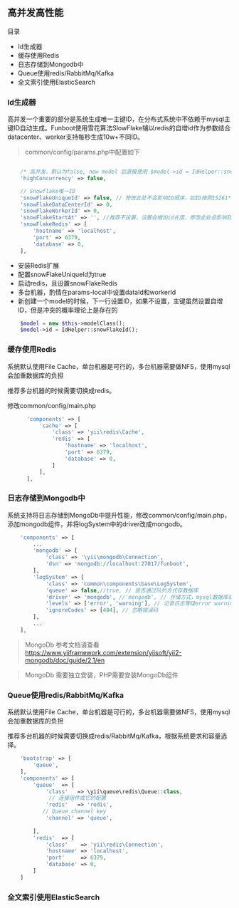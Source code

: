 高并发高性能
-----------

目录

- Id生成器
- 缓存使用Redis
- 日志存储到Mongodb中
- Queue使用redis/RabbitMq/Kafka
- 全文索引使用ElasticSearch


### Id生成器

高并发一个重要的部分是系统生成唯一主键ID，在分布式系统中不依赖于mysql主键ID自动生成。Funboot使用雪花算法SlowFlake辅以redis的自增id作为参数结合datacenter、worker支持每秒生成10w+不同ID。

> common/config/params.php中配置如下

```php

    /* 高并发，默认为false, new model 后直接使用 $model->id = IdHelper::snowFlakeId(); */
    'highConcurrency' => false,

    // Snowflake唯一ID
    'snowFlakeUniqueId' => false, // 修改此处不会影响ID顺序，如ID按照15261***开头，修改还是15261***开头，并且按照先后顺序
    'snowFlakeDataCenterId' => 0,
    'snowFlakeWorkerId' => 0,
    'snowFlakeStartAt' => '', //推荐不设置，设置会增加id长度，修改此处会影响ID顺序
    'snowFlakeRedis' => [
        'hostname' => 'localhost',
        'port' => 6379,
        'database' => 0,
    ],
```

- 安装Redis扩展
- 配置snowFlakeUniqueId为true
- 启动redis，且设置snowFlakeRedis
- 多台机器，酌情在params-local中设置dataId和workerId
- 新创建一个model的时候，下一行设置ID，如果不设置，主键虽然设置自增ID，但是冲突的概率理论上是存在的

```php
    $model = new $this->modelClass();
    $model->id = IdHelper::snowFlakeId();
```


### 缓存使用Redis

系统默认使用File Cache，单台机器是可行的，多台机器需要做NFS，使用mysql会加重数据库的负担

推荐多台机器的时候需要切换成redis。

修改common/config/main.php

```php
      'components' => [
          'cache' => [
              'class' => 'yii\redis\Cache',
              'redis' => [
                  'hostname' => 'localhost',
                  'port' => 6379,
                  'database' => 0,
              ]
          ],
      ],
```

### 日志存储到Mongodb中

系统支持将日志存储到MongoDb中提升性能，修改common/config/main.php，添加mongodb组件，并将logSystem中的driver改成mongodb。

```php
    'components' => [
        ...
        'mongodb' => [
            'class' => '\yii\mongodb\Connection',
            'dsn' => 'mongodb://localhost:27017/funboot',
        ],
        'logSystem' => [
            'class' => 'common\components\base\LogSystem',
            'queue' => false,//true, // 是否通过队列方式存数据库
            'driver' => 'mongodb', //'mongodb', // 存储方式，mysql数据库或mongodb数据库
            'levels' => ['error', 'warning'], // 记录日志等级error warning info trace
            'ignoreCodes' => [404], // 忽略错误码
        ],
        ...
    ],
```

> MongoDb 参考文档请查看 https://www.yiiframework.com/extension/yiisoft/yii2-mongodb/doc/guide/2.1/en

> MongoDb 需要独立安装，PHP需要安装MongoDb组件


### Queue使用redis/RabbitMq/Kafka

系统默认使用File Cache，单台机器是可行的，多台机器需要做NFS，使用mysql会加重数据库的负担

推荐多台机器的时候需要切换成redis/RabbitMq/Kafka，根据系统要求和容量选择。

```php
    'bootstrap' => [
        'queue',
    ],
    'components' => [
        'queue'  => [
            'class'   => \yii\queue\redis\Queue::class,
             // 连接组件或它的配置
            'redis'   => 'redis',
           // Queue channel key
            'channel' => 'queue',
            
        ],
        'redis'  => [
            'class'    => 'yii\redis\Connection',
            'hostname' => 'localhost',
            'port'     => 6379,
            'database' => 0,
        ]
    ]
```

### 全文索引使用ElasticSearch



